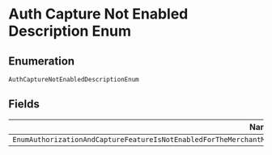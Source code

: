 
# Auth Capture Not Enabled Description Enum

## Enumeration

`AuthCaptureNotEnabledDescriptionEnum`

## Fields

| Name |
|  --- |
| `EnumAuthorizationAndCaptureFeatureIsNotEnabledForTheMerchantMakeSureThatTheRecipientOfTheFundsIsAVerifiedBusinessAccount` |

